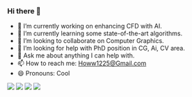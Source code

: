 ### Hi there 👋


<!-- **Howw-Way/Howw-Way** is a ✨ _special_ ✨ repository because its `README.md` (this file) appears on your GitHub profile.

Here are some ideas to get you started: -->

- 🔭 I’m currently working on enhancing CFD with AI. 
- 🌱 I’m currently learning some state-of-the-art algorithms.
- 👯 I’m looking to collaborate on Computer Graphics.
- 🤔 I’m looking for help with PhD position in CG, Ai, CV area. 
- 💬 Ask me about anything I can help with.
- 📫 How to reach me: Howw1225@Gmail.com
- 😄 Pronouns: Cool

<!--  GitHub stats -->
<img src="https://github-readme-stats.vercel.app/api?username=Howw-Way&show_icons=true&theme=dark"/>
<!-- Most used languages -->
<img src="https://github-readme-stats.vercel.app/api/top-langs?username=Howw-Way&layout=compact&theme=dark"/>
<!-- Total contributions and streaks -->
<img src="https://github-readme-streak-stats.herokuapp.com/?user=Howw-Way&theme=dark"/>
<!-- GitHub repository -->
<img src="https://github-readme-stats.vercel.app/api/pin/?username=Howw-Way&repo=Lecture-and-notes&theme=dark"/>
